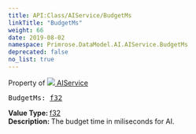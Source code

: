 ```yaml
---
title: API:Class/AIService/BudgetMs
linkTitle: "BudgetMs"
weight: 66
date: 2019-08-02
namespace: Primrose.DataModel.AI.AIService.BudgetMs
deprecated: false
no_list: true
---
```

Property of <a href="/docs/api-reference/Class/AIService"><img src="/icons/silk/chart_curve.png"/>&nbsp;AIService</a>
<pre class="method-declaration">
BudgetMs: <a class="type" href="/docs/api-reference/System/Primitives#single">f32</a></pre>
<b>Value Type: </b>
<a class="type" href="/docs/api-reference/System/Primitives#single">f32</a>
<br/>
<b>Description: </b>
The budget time in miliseconds for AI.


